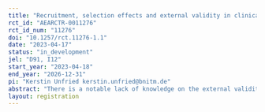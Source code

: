 ```yaml
---
title: "Recruitment, selection effects and external validity in clinical trials"
rct_id: "AEARCTR-0011276"
rct_id_num: "11276"
doi: "10.1257/rct.11276-1.1"
date: "2023-04-17"
status: "in_development"
jel: "D91, I12"
start_year: "2023-04-18"
end_year: "2026-12-31"
pi: "Kerstin Unfried kerstin.unfried@bnitm.de"
abstract: "There is a notable lack of knowledge on the external validity of clinical trials. The proposed study aims to fill this gap by providing insights into the magnitude and implications of selection effects into clinical trials. The objective of this study is to identify who participates in clinical trials with a particular focus on people’s socio-economic characteristics, abilities, personality traits, preferences, and behaviors by comparing the trial population to a general population (adults age 18 to 65). We will elaborate on potential biases in the estimation of treatment effects. Additionally, using an RCT compromising a control and two treatment groups the study will investigate to what extent the information provided in the clinical trial recruitment process influences the participation in the clinical trial of various population groups.  The control group receives a standard recruitment campaign. Intervention groups will additionally receive an intervention aimed at encouraging persons to participate, whereby intervention T1 will aim to activate altruistic concerns and motives among respondents by emphasizing the positive benefits of clinical trial participation for the society and others (emphasizing altruism) and T2 aims at fostering trust and highlighting the rights of clinical trial participants to reduce anxiety and misperceptions. The study takes place as part of the LoaLoa cinical trials conducted by researchers of CERMEL in Lambaréné, Gabon. "
layout: registration
---
```


